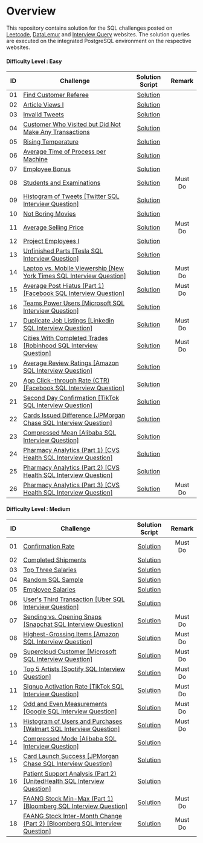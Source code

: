 # Overview 

This repository contains solution for the SQL challenges posted on [Leetcode](https://leetcode.com/), [DataLemur](https://datalemur.com?referralCode=6bIgM0Po) and [Interview Query](https://www.interviewquery.com/) websites. The solution queries are executed on the integrated PostgreSQL environment on the respective websites.

#### Difficulty Level : Easy

| ID | Challenge | Solution Script | Remark |
|:------:|------------|:---------:|:---------:|
| 01 | [Find Customer Referee](https://leetcode.com/problems/find-customer-referee/description/?envType=study-plan-v2&envId=top-sql-50) | [Solution](Scripts/Easy/01_find_customer_referee.sql) |
| 02 | [Article Views I](https://leetcode.com/problems/article-views-i/description/?envType=study-plan-v2&envId=top-sql-50) | [Solution](Scripts/Easy/02_Article_Views_I.sql) |
| 03 | [Invalid Tweets](https://leetcode.com/problems/invalid-tweets/description/?envType=study-plan-v2&envId=top-sql-50) | [Solution](Scripts/Easy/03_Invalid_Tweets.sql) |
| 04 | [Customer Who Visited but Did Not Make Any Transactions](https://leetcode.com/problems/customer-who-visited-but-did-not-make-any-transactions/description/?envType=study-plan-v2&envId=top-sql-50) | [Solution](Scripts/Easy/04_Customer_Who_Visited_but_Did_Not_Make_Any_Transactions.sql) |
| 05 | [Rising Temperature](https://leetcode.com/problems/rising-temperature/description/?envType=study-plan-v2&envId=top-sql-50) | [Solution](Scripts/Easy/05_Rising_Temperature.sql) |
| 06 | [Average Time of Process per Machine](https://leetcode.com/problems/average-time-of-process-per-machine/?envType=study-plan-v2&envId=top-sql-50) | [Solution](Scripts/Easy/06_Average_Time_of_Process_per_Machine.sql) |
| 07 | [Employee Bonus](https://leetcode.com/problems/employee-bonus/editorial/?envType=study-plan-v2&envId=top-sql-50) | [Solution](Scripts/Easy/07_Employee_Bonus.sql) |
| 08 | [Students and Examinations](https://leetcode.com/problems/students-and-examinations/submissions/1248811595/?envType=study-plan-v2&envId=top-sql-50) | [Solution](Scripts/Easy/08_Students_and_Examinations.sql) | Must Do
| 09 | [Histogram of Tweets [Twitter SQL Interview Question]](https://datalemur.com/questions/sql-histogram-tweets) | [Solution](Scripts/Easy/09-sql-histogram-tweets.sql) |
| 10 | [Not Boring Movies](https://leetcode.com/problems/not-boring-movies/description/?envType=study-plan-v2&envId=top-sql-50) | [Solution](Scripts/Easy/10-not-boring-movies.sql) |
| 11 | [Average Selling Price](https://leetcode.com/problems/average-selling-price/description/?envType=study-plan-v2&envId=top-sql-50) | [Solution](Scripts/Easy/11-average-selling-price.sql) | Must Do
| 12 | [Project Employees I](https://leetcode.com/problems/project-employees-i/description/?envType=study-plan-v2&envId=top-sql-50) | [Solution](Scripts/Easy/12-project-employees-i.sql) |
| 13 | [Unfinished Parts [Tesla SQL Interview Question]](https://datalemur.com/questions/tesla-unfinished-parts) | [Solution](Scripts/Easy/13-tesla-unfinished-parts.sql) |
| 14 | [Laptop vs. Mobile Viewership [New York Times SQL Interview Question]](https://datalemur.com/questions/laptop-mobile-viewership) | [Solution](Scripts/Easy/14-laptop-mobile-viewership.sql) | Must Do
| 15 | [Average Post Hiatus (Part 1) [Facebook SQL Interview Question]](https://datalemur.com/questions/sql-average-post-hiatus-1) | [Solution](Scripts/Easy/15-sql-average-post-hiatus-1.sql) | Must Do
| 16 | [Teams Power Users [Microsoft SQL Interview Question]](https://datalemur.com/questions/teams-power-users) | [Solution](Scripts/Easy/16-teams-power-users.sql) | 
| 17 | [Duplicate Job Listings [Linkedin SQL Interview Question]](https://datalemur.com/questions/duplicate-job-listings) | [Solution](Scripts/Easy/17-duplicate-job-listings.sql) | Must Do
| 18 | [Cities With Completed Trades [Robinhood SQL Interview Question]](https://datalemur.com/questions/completed-trades) | [Solution](Scripts/Easy/18-completed-trades.sql) | Must Do
| 19 | [Average Review Ratings [Amazon SQL Interview Question]](https://datalemur.com/questions/sql-avg-review-ratings) | [Solution](Scripts/Easy/19-sql-avg-review-rating.sql) | 
| 20 | [App Click-through Rate (CTR) [Facebook SQL Interview Question]](https://datalemur.com/questions/click-through-rate) | [Solution](Scripts/Easy/20-click-through-rate.sql) | 
| 21 | [Second Day Confirmation [TikTok SQL Interview Question]](https://datalemur.com/questions/second-day-confirmation) | [Solution](Scripts/Easy/21-second-day-confirmation.sql) | 
| 22 | [Cards Issued Difference [JPMorgan Chase SQL Interview Question]](https://datalemur.com/questions/cards-issued-difference) | [Solution](Scripts/Easy/22-cards-issued-difference.sql) | 
| 23 | [Compressed Mean [Alibaba SQL Interview Question]](https://datalemur.com/questions/alibaba-compressed-mean) | [Solution](Scripts/Easy/23-alibaba-compressed-mean.sql) |
| 24 | [Pharmacy Analytics (Part 1) [CVS Health SQL Interview Question]](https://datalemur.com/questions/top-profitable-drugs) | [Solution](Scripts/Easy/24-top-profitable-drugs.sql) |
| 25 | [Pharmacy Analytics (Part 2) [CVS Health SQL Interview Question]](https://datalemur.com/questions/non-profitable-drugs) | [Solution](Scripts/Easy/25-non-profitable-drugs.sql) |
| 26 | [Pharmacy Analytics (Part 3) [CVS Health SQL Interview Question]](https://datalemur.com/questions/total-drugs-sales) | [Solution](Scripts/Easy/26-total-drugs-sales.sql) | Must Do


#### Difficulty Level : Medium

| ID | Challenge | Solution Script | Remark |
|:------:|------------|:---------:|:---------:|
| 01 | [Confirmation Rate](https://leetcode.com/problems/confirmation-rate/submissions/1248846400/?envType=study-plan-v2&envId=top-sql-50) | [Solution](Scripts/Medium/01_Confirmation_Rate.sql) | Must Do
| 02 | [Completed Shipments](https://www.interviewquery.com/questions/completed-shipments) | [Solution](Scripts/Medium/02_Completed_Shipments.sql) |
| 03 | [Top Three Salaries](https://www.interviewquery.com/questions/top-three-salaries) | [Solution](Scripts/Medium/03-top-three-salaries.sql) |
| 04 | [Random SQL Sample](https://www.interviewquery.com/questions/random-sql-sample) | [Solution](Scripts/Medium/04-random-sql-sample.sql) |
| 05 | [Employee Salaries](https://www.interviewquery.com/questions/employee-salaries) | [Solution](Scripts/Medium/05-employee-salaries.sql) |
| 06 | [User's Third Transaction [Uber SQL Interview Question]](https://datalemur.com/questions/sql-third-transaction) | [Solution](Scripts/Medium/06-sql-third-transaction.sql) |
| 07 | [Sending vs. Opening Snaps [Snapchat SQL Interview Question]](https://datalemur.com/questions/time-spent-snaps) | [Solution](Scripts/Medium/07-time-spent-snaps.sql) | Must Do
| 08 | [Highest-Grossing Items [Amazon SQL Interview Question]](https://datalemur.com/questions/sql-highest-grossing) | [Solution](Scripts/Medium/08-sql-highest-grossing.sql) | Must Do
| 09 | [Supercloud Customer [Microsoft SQL Interview Question]](https://datalemur.com/questions/supercloud-customer) | [Solution](Scripts/Medium/09-supercloud-customer.sql) | Must Do
| 10 | [Top 5 Artists [Spotify SQL Interview Question]](https://datalemur.com/questions/top-fans-rank) | [Solution](Scripts/Medium/10-top-fans-rank.sql) | Must Do 
| 11 | [Signup Activation Rate [TikTok SQL Interview Question]](https://datalemur.com/questions/signup-confirmation-rate) | [Solution](Scripts/Medium/11-signup-confirmation-rate.sql) | Must Do 
| 12 | [Odd and Even Measurements [Google SQL Interview Question]](https://datalemur.com/questions/odd-even-measurements) | [Solution](Scripts/Medium/12-odd-even-measurements.sql) | Must Do
| 13 | [Histogram of Users and Purchases [Walmart SQL Interview Question]](https://datalemur.com/questions/histogram-users-purchases) | [Solution](Scripts/Medium/13-histogram-users-purchases.sql) | Must Do
| 14 | [Compressed Mode [Alibaba SQL Interview Question]](https://datalemur.com/questions/alibaba-compressed-mode) | [Solution](Scripts/Medium/14-alibaba-compressed-mode.sql) | 
| 15 | [Card Launch Success [JPMorgan Chase SQL Interview Question]](https://datalemur.com/questions/card-launch-success) | [Solution](Scripts/Medium/15-card-launch-success.sql) | 
| 16 | [Patient Support Analysis (Part 2) [UnitedHealth SQL Interview Question]](https://datalemur.com/questions/uncategorized-calls-percentage) | [Solution](Scripts/Medium/16-uncategorized-calls-percentage.sql) |
| 17 | [FAANG Stock Min-Max (Part 1) [Bloomberg SQL Interview Question]](https://datalemur.com/questions/sql-bloomberg-stock-min-max-1) | [Solution](Scripts/Medium/17-sql-bloomberg-stock-min-max-1.sql) | Must Do
| 18 | [FAANG Stock Inter-Month Change (Part 2) [Bloomberg SQL Interview Question]](https://datalemur.com/questions/sql-bloomberg-stock-inter-month-percentage-2) | [Solution](Scripts/Medium/18-sql-bloomberg-stock-inter-month-percentage-2.sql) | Must Do
